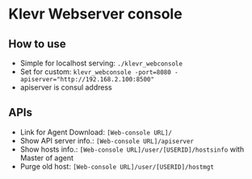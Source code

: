 # Klevr Webserver console
## How to use
* Simple for localhost serving: ```./klevr_webconsole```
* Set for custom: ```klevr_webconsole -port=8080 -apiserver="http://192.168.2.100:8500"```
 * apiserver is consul address

## APIs
* Link for Agent Download: `[Web-console URL]/`
* Show API server info.: `[Web-console URL]/apiserver`
* Show hosts info.: `[Web-console URL]/user/[USERID]/hostsinfo` with Master of agent
* Purge old host: `[Web-console URL]/user/[USERID]/hostmgt`

